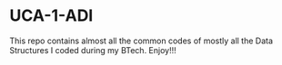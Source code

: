 # UCA-1-ADI
This repo contains almost all the common codes of mostly all the Data Structures I coded during my BTech.
Enjoy!!!

